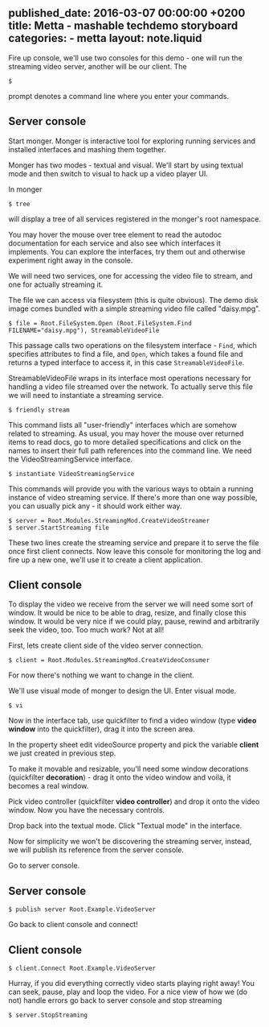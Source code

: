 published_date: 2016-03-07 00:00:00 +0200
title: Metta - mashable techdemo storyboard
categories:
    - metta
layout: note.liquid
---
Fire up console, we'll use two consoles for this demo - one will run the streaming video server, another will be our client. The

    $

prompt denotes a command line where you enter your commands.

## Server console

Start monger. Monger is interactive tool for exploring running services and installed interfaces and mashing them together.

Monger has two modes - textual and visual. We'll start by using textual mode and then switch to visual to hack up a video player UI.

In monger

    $ tree

will display a tree of all services registered in the monger's root namespace.

You may hover the mouse over tree element to read the autodoc documentation for each service and also see which interfaces it implements. You can explore the interfaces, try them out and otherwise experiment right away in the console.

We will need two services, one for accessing the video file to stream, and one for actually streaming it.

The file we can access via filesystem (this is quite obvious). The demo disk image comes bundled with a simple streaming video file called "daisy.mpg".


    $ file = Root.FileSystem.Open (Root.FileSystem.Find FILENAME="daisy.mpg"), StreamableVideoFile

This passage calls two operations on the filesystem interface - `Find`, which specifies attributes to find a file, and `Open`, which takes a found file and returns a typed interface to access it, in this case `StreamableVideoFile`.

StreamableVideoFile wraps in its interface most operations necessary for handling a video file streamed over the network. To actually serve this file we will need to instantiate a streaming service.

    $ friendly stream

This command lists all "user-friendly" interfaces which are somehow related to streaming. As usual, you may hover the mouse over returned items to read docs, go to more detailed specifications and click on the names to insert their full path references into the command line. We need the VideoStreamingService interface.

    $ instantiate VideoStreamingService

This commands will provide you with the various ways to obtain a running instance of video streaming service. If there's more than one way possible, you can usually pick any - it should work either way.

    $ server = Root.Modules.StreamingMod.CreateVideoStreamer
    $ server.StartStreaming file

These two lines create the streaming service and prepare it to serve the file once first client connects. Now leave this console for monitoring the log and fire up a new one, we'll use it to create a client application.

## Client console

To display the video we receive from the server we will need some sort of window. It would be nice to be able to drag, resize, and finally close this window. It would be very nice if we could play, pause, rewind and arbitrarily seek the video, too. Too much work? Not at all!

First, lets create client side of the video server connection.

    $ client = Root.Modules.StreamingMod.CreateVideoConsumer

For now there's nothing we want to change in the client.

We'll use visual mode of monger to design the UI. Enter visual mode.

    $ vi

Now in the interface tab, use quickfilter to find a video window (type **video window** into the quickfilter), drag it into the screen area.

In the property sheet edit videoSource property and pick the variable **client** we just created in previous step.

To make it movable and resizable, you'll need some window decorations (quickfilter **decoration**) - drag it onto the video window and voila, it becomes a real window.

Pick video controller (quickfilter **video controller**) and drop it onto the video window. Now you have the necessary controls.

Drop back into the textual mode. Click "Textual mode" in the interface.

Now for simplicity we won't be discovering the streaming server, instead, we will publish its reference from the server console.

Go to server console.

## Server console

    $ publish server Root.Example.VideoServer

Go back to client console and connect!

## Client console

    $ client.Connect Root.Example.VideoServer

Hurray, if you did everything correctly video starts playing right away! You can seek, pause, play and loop the video. For a nice view of how we (do not) handle errors go back to server console and stop streaming

    $ server.StopStreaming

